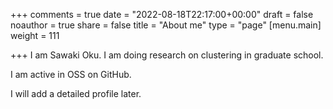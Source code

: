 +++
comments = true
date = "2022-08-18T22:17:00+00:00"
draft = false
noauthor = true
share = false
title = "About me"
type = "page"
[menu.main]
weight = 111

+++
I am Sawaki Oku. I am doing research on clustering in graduate school.

I am active in OSS on GitHub.

I will add a detailed profile later.